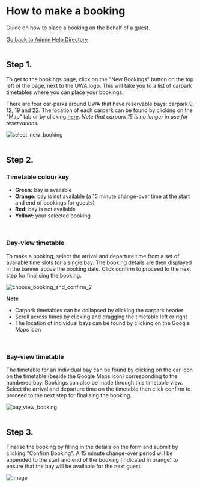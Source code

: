 # How to make a booking
Guide on how to place a booking on the behalf of a guest. 

[Go back to Admin Help Directory](https://thomcleary.github.io/cits3200-unipark-booking/admin_directory)
<br><br>

## Step 1.

To get to the bookings page, click on the "New Bookings" button on the top left of the page, next to the UWA logo. This will take you to a list of carpark timetables where you can place your bookings. 

There are four car-parks around UWA that have reservable bays: carpark 9, 12, 19 and 22. The location of each carpark can be found by clicking on the "Map" tab or by clicking [here](https://user-images.githubusercontent.com/88474382/137065444-b87ecfaa-c6ed-447b-b4d2-4f203ae4bb74.png). *Note that carpark 15 is no longer in use for reservations.*

![select_new_booking](https://user-images.githubusercontent.com/88474382/137615206-469fab8d-1ef3-4917-9358-47d8884cfc05.png)
<br><br>

## Step 2.

### Timetable colour key
- **Green:** bay is available
- **Orange:** bay is not available (a 15 minute change-over time at the start and end of bookings for guests)
- **Red:** bay is not available
- **Yellow:** your selected booking
<br>

### Day-view timetable
To make a booking, select the arrival and departure time from a set of available time slots for a single bay. The booking details are then displayed in the banner above the booking date. Click confirm to proceed to the next step for finalising the booking.

![choose_booking_and_confirm_2](https://user-images.githubusercontent.com/88474382/137615790-888808a7-6399-40c1-878e-fd4c35e9bb3b.png)

**Note**
- Carpark timetables can be collapsed by clicking the carpark header
- Scroll across times by clicking and dragging the timetable left or right
- The location of individual bays can be found by clicking on the Google Maps icon
<br>

### Bay-view timetable

The timetable for an individual bay can be found by clicking on the car icon on the timetable (beside the Google Maps icon) corresponding to the numbered bay. Bookings can also be made through this timetable view. Select the arrival and departure time on the timetable then click confirm to proceed to the next step for finalising the booking.

![bay_view_booking](https://user-images.githubusercontent.com/88474382/137615863-9fc14418-0e63-495a-9baf-f6daad741cac.png)
<br><br>

## Step 3.

Finalise the booking by filling in the details on the form and submit by clicking "Confirm Booking". A 15 minute change-over period will be appended to the start and end of the booking (indicated in orange) to ensure that the bay will be available for the next guest.

![image](https://user-images.githubusercontent.com/88474382/137615949-6438db41-93c7-464a-9957-27d7dc9db03c.png)
<br><br>

